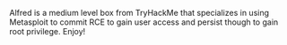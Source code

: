 Alfred is a medium level box from TryHackMe that specializes in using Metasploit to commit RCE to gain user access and persist though to gain root privilege. Enjoy!
